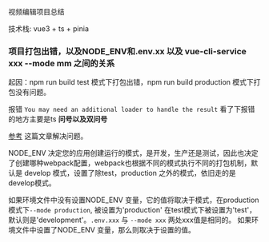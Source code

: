 视频编辑项目总结

技术栈: vue3 + ts + pinia

### 项目打包出错，以及NODE_ENV和.env.xx 以及 vue-cli-service xxx --mode mm 之间的关系

起因：npm run build test 模式下打包出错，npm run build production 模式下打包没有问题。

报错 `You may need an additional loader to handle the result` 看了下报错的地方主要是ts **问号以及双问号**

[参考](https://juejin.cn/post/7074243362416492552) 这篇文章解决问题。

NODE_ENV 决定您的应用创建运行的模式，是开发，生产还是测试，因此也决定了创建哪种webpack配置，webpack也根据不同的模式执行不同的打包机制，默认是 develop 模式，设置了除test，production 之外的模式，依旧走的是develop模式。

如果环境文件中没有设置NODE_ENV 变量，它的值将取决于模式，在production模式下`--mode production`, 被设置为'production' 在test模式下被设置为'test'，默认则是'development'。`.env.xxx` 与 `--mode xxx` 两处xxx值是相同的。 如果环境文件中设置了NODE_ENV 变量，那么则取决于设置的值。

### 